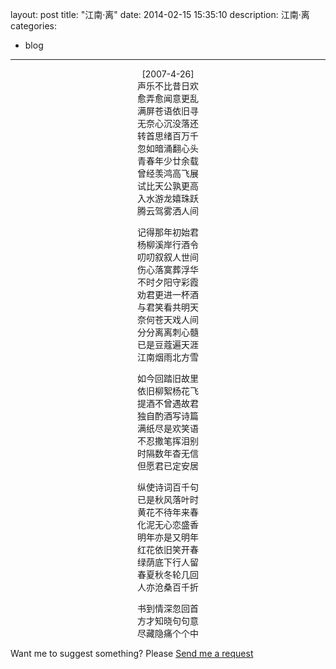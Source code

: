 layout: post
title:  "江南·离"
date:   2014-02-15 15:35:10
description: 江南·离
categories:
- blog
---

<p style="text-align: center;">[2007-4-26]   <br/>
声乐不比昔日欢  <br/>
愈弄愈闻意更乱  <br/>
满屏苍语依旧寻  <br/>
无奈心沉没落还  <br/>
转首思绪百万千  <br/>
忽如暗涌翻心头  <br/>
青春年少廿余载  <br/>
曾经羡鸿高飞展  <br/>
试比天公孰更高  <br/>
入水游龙嬉珠跃  <br/>
腾云驾雾洒人间</p>
<p style="text-align: center;">记得那年初始君  <br/>
杨柳溪岸行酒令  <br/>
叨叨叙叙人世间  <br/>
伤心落寞葬浮华  <br/>
不时夕阳守彩霞  <br/>
劝君更进一杯酒  <br/>
与君笑看共明天  <br/>
奈何苍天戏人间  <br/>
分分离离刺心髓  <br/>
已是豆蔻遍天涯  <br/>
江南烟雨北方雪</p>
<p style="text-align: center;">如今回踏旧故里  <br/>
依旧柳絮杨花飞  <br/>
提酒不曾遇故君  <br/>
独自酌酒写诗篇  <br/>
满纸尽是欢笑语  <br/>
不忍撒笔挥泪别  <br/>
时隔数年杳无信  <br/>
但愿君已定安居</p>
<p style="text-align: center;">纵使诗词百千句  <br/>
已是秋风落叶时  <br/>
黄花不待年来春  <br/>
化泥无心恋盛香  <br/>
明年亦是又明年  <br/>
红花依旧笑开春  <br/>
绿荫底下行人留  <br/>
春夏秋冬轮几回  <br/>
人亦沧桑百千折</p>
<p style="text-align: center;">书到情深忽回首  <br/>
方才知晓句句意  <br/>
尽藏隐痛个个中</p>

Want me to suggest something? Please [Send me a request](https://github.com/web-create/harmony/issues/new)
